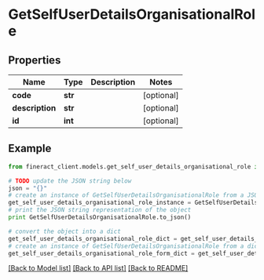 # GetSelfUserDetailsOrganisationalRole


## Properties

Name | Type | Description | Notes
------------ | ------------- | ------------- | -------------
**code** | **str** |  | [optional] 
**description** | **str** |  | [optional] 
**id** | **int** |  | [optional] 

## Example

```python
from fineract_client.models.get_self_user_details_organisational_role import GetSelfUserDetailsOrganisationalRole

# TODO update the JSON string below
json = "{}"
# create an instance of GetSelfUserDetailsOrganisationalRole from a JSON string
get_self_user_details_organisational_role_instance = GetSelfUserDetailsOrganisationalRole.from_json(json)
# print the JSON string representation of the object
print GetSelfUserDetailsOrganisationalRole.to_json()

# convert the object into a dict
get_self_user_details_organisational_role_dict = get_self_user_details_organisational_role_instance.to_dict()
# create an instance of GetSelfUserDetailsOrganisationalRole from a dict
get_self_user_details_organisational_role_form_dict = get_self_user_details_organisational_role.from_dict(get_self_user_details_organisational_role_dict)
```
[[Back to Model list]](../README.md#documentation-for-models) [[Back to API list]](../README.md#documentation-for-api-endpoints) [[Back to README]](../README.md)


